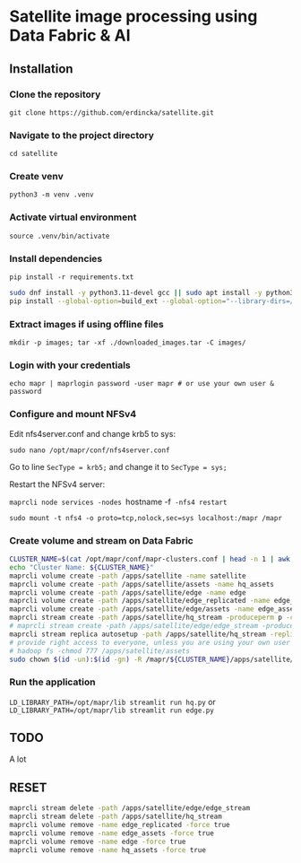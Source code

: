 # Satellite image processing using Data Fabric & AI

## Installation

### Clone the repository

`git clone https://github.com/erdincka/satellite.git`


### Navigate to the project directory

`cd satellite`


### Create venv

`python3 -m venv .venv`


### Activate virtual environment

`source .venv/bin/activate`


### Install dependencies

`pip install -r requirements.txt`

```bash
sudo dnf install -y python3.11-devel gcc || sudo apt install -y python3-dev gcc
pip install --global-option=build_ext --global-option="--library-dirs=/opt/mapr/lib" --global-option="--include-dirs=/opt/mapr/include/" mapr-streams-python
```

### Extract images if using offline files

`mkdir -p images; tar -xf ./downloaded_images.tar -C images/`


### Login with your credentials

`echo mapr | maprlogin password -user mapr # or use your own user & password`


### Configure and mount NFSv4

Edit nfs4server.conf and change krb5 to sys:

`sudo nano /opt/mapr/conf/nfs4server.conf`

Go to line `SecType = krb5;` and change it to `SecType = sys;`

Restart the NFSv4 server:

`maprcli node services -nodes `hostname -f` -nfs4 restart`

`sudo mount -t nfs4 -o proto=tcp,nolock,sec=sys localhost:/mapr /mapr`


### Create volume and stream on Data Fabric

```bash
CLUSTER_NAME=$(cat /opt/mapr/conf/mapr-clusters.conf | head -n 1 | awk '{print $1}')
echo "Cluster Name: ${CLUSTER_NAME}"
maprcli volume create -path /apps/satellite -name satellite
maprcli volume create -path /apps/satellite/assets -name hq_assets
maprcli volume create -path /apps/satellite/edge -name edge
maprcli volume create -path /apps/satellite/edge_replicated -name edge_replicated
maprcli volume create -path /apps/satellite/edge/assets -name edge_assets -type mirror -source edge_replicated@${CLUSTER_NAME}
maprcli stream create -path /apps/satellite/hq_stream -produceperm p -consumeperm p -topicperm p
# maprcli stream create -path /apps/satellite/edge/edge_stream -produceperm p -consumeperm p -topicperm p
maprcli stream replica autosetup -path /apps/satellite/hq_stream -replica /apps/satellite/edge/edge_stream -multimaster true
# provide right access to everyone, unless you are using your own user for creating the volumes
# hadoop fs -chmod 777 /apps/satellite/assets
sudo chown $(id -un):$(id -gn) -R /mapr/${CLUSTER_NAME}/apps/satellite/
```

### Run the application

`LD_LIBRARY_PATH=/opt/mapr/lib streamlit run hq.py` or `LD_LIBRARY_PATH=/opt/mapr/lib streamlit run edge.py`


## TODO

A lot


## RESET

```bash
maprcli stream delete -path /apps/satellite/edge/edge_stream
maprcli stream delete -path /apps/satellite/hq_stream 
maprcli volume remove -name edge_replicated -force true
maprcli volume remove -name edge_assets -force true
maprcli volume remove -name edge -force true
maprcli volume remove -name hq_assets -force true
```

